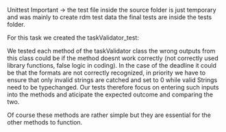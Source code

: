 Unittest
Important -> the test file inside the source folder is just temporary and was mainly to create rdm test data
the final tests are inside the tests folder.

For this task we created the taskValidator_test:

We tested each method of the taskValidator class the wrong outputs from this class could be if the method doesnt work correctly (not correctly used library functions, false logic in coding). In the case of the deadline it could be that the formats are not correctly recognized, in priority we have to ensure that only invalid strings are catched and set to 0 while valid Strings need to be typechanged. Our tests therefore focus on entering such inputs into the methods and aticipate the expected outcome and comparing the two.

Of course these methods are rather simple but they are essential for the other methods to function.
